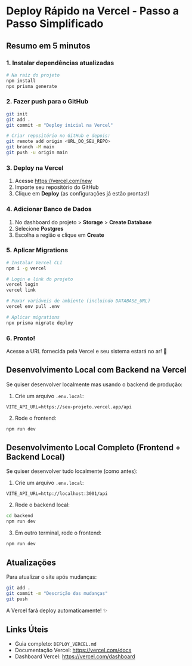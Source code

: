 # Deploy Rápido na Vercel - Passo a Passo Simplificado

## Resumo em 5 minutos

### 1. Instalar dependências atualizadas

```bash
# Na raiz do projeto
npm install
npx prisma generate
```

### 2. Fazer push para o GitHub

```bash
git init
git add .
git commit -m "Deploy inicial na Vercel"

# Criar repositório no GitHub e depois:
git remote add origin <URL_DO_SEU_REPO>
git branch -M main
git push -u origin main
```

### 3. Deploy na Vercel

1. Acesse https://vercel.com/new
2. Importe seu repositório do GitHub
3. Clique em **Deploy** (as configurações já estão prontas!)

### 4. Adicionar Banco de Dados

1. No dashboard do projeto > **Storage** > **Create Database**
2. Selecione **Postgres**
3. Escolha a região e clique em **Create**

### 5. Aplicar Migrations

```bash
# Instalar Vercel CLI
npm i -g vercel

# Login e link do projeto
vercel login
vercel link

# Puxar variáveis de ambiente (incluindo DATABASE_URL)
vercel env pull .env

# Aplicar migrations
npx prisma migrate deploy
```

### 6. Pronto!

Acesse a URL fornecida pela Vercel e seu sistema estará no ar! 🚀

## Desenvolvimento Local com Backend na Vercel

Se quiser desenvolver localmente mas usando o backend de produção:

1. Crie um arquivo `.env.local`:
```env
VITE_API_URL=https://seu-projeto.vercel.app/api
```

2. Rode o frontend:
```bash
npm run dev
```

## Desenvolvimento Local Completo (Frontend + Backend Local)

Se quiser desenvolver tudo localmente (como antes):

1. Crie um arquivo `.env.local`:
```env
VITE_API_URL=http://localhost:3001/api
```

2. Rode o backend local:
```bash
cd backend
npm run dev
```

3. Em outro terminal, rode o frontend:
```bash
npm run dev
```

## Atualizações

Para atualizar o site após mudanças:

```bash
git add .
git commit -m "Descrição das mudanças"
git push
```

A Vercel fará deploy automaticamente! ✨

## Links Úteis

- Guia completo: `DEPLOY_VERCEL.md`
- Documentação Vercel: https://vercel.com/docs
- Dashboard Vercel: https://vercel.com/dashboard
